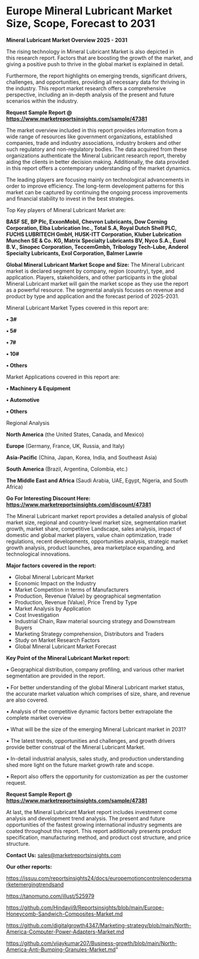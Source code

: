 # Europe Mineral Lubricant Market Size, Scope, Forecast to 2031

<Strong> Mineral Lubricant Market Overview 2025 - 2031</strong>

The rising technology in Mineral Lubricant Market is also depicted in this research report. Factors that are boosting the growth of the market, and giving a positive push to thrive in the global market is explained in detail.

Furthermore, the report highlights on emerging trends, significant drivers, challenges, and opportunities, providing all necessary data for thriving in the industry. This report market research offers a comprehensive perspective, including an in-depth analysis of the present and future scenarios within the industry.

<strong>Request Sample Report @ <a href=https://www.marketreportsinsights.com/sample/47381>https://www.marketreportsinsights.com/sample/47381</a></strong>

The market overview included in this report provides information from a wide range of resources like government organizations, established companies, trade and industry associations, industry brokers and other such regulatory and non-regulatory bodies. The data acquired from these organizations authenticate the Mineral Lubricant research report, thereby aiding the clients in better decision making. Additionally, the data provided in this report offers a contemporary understanding of the market dynamics.

The leading players are focusing mainly on technological advancements in order to improve efficiency. The long-term development patterns for this market can be captured by continuing the ongoing process improvements and financial stability to invest in the best strategies.

Top Key players of Mineral Lubricant Market are:

<strong>BASF SE, BP Plc, ExxonMobil, Chevron Lubricants, Dow Corning Corporation, Elba Lubrication Inc., Total S.A, Royal Dutch Shell PLC, FUCHS LUBRITECH GmbH, HUSK-ITT Corporation, Kluber Lubrication Munchen SE & Co. KG, Matrix Specialty Lubricants BV, Nyco S.A., Eurol B.V., Sinopec Corporation, TeccemGmbh, Tribology Tech-Lube, Anderol Specialty Lubricants, Exol Corporation, Balmer Lawrie</strong>

<strong><b>Global Mineral Lubricant Market Scope and Size:</b></strong>
The Mineral Lubricant market is declared segment by company, region (country), type, and application. Players, stakeholders, and other participants in the global Mineral Lubricant market will gain the market scope as they use the report as a powerful resource. The segmental analysis focuses on revenue and product by type and application and the forecast period of 2025-2031.

Mineral Lubricant Market Types covered in this report are:

<strong>•  3#

•  5#

•  7#

•  10#

•  Others</strong>

Market Applications covered in this report are:

<strong>•  Machinery & Equipment

•  Automotive

•  Others</strong> 

Regional Analysis

<strong>North America</strong> (the United States, Canada, and Mexico)

<strong>Europe</strong> (Germany, France, UK, Russia, and Italy)

<strong>Asia-Pacific</strong> (China, Japan, Korea, India, and Southeast Asia)

<strong>South America</strong> (Brazil, Argentina, Colombia, etc.)

<strong>The Middle East and Africa</strong> (Saudi Arabia, UAE, Egypt, Nigeria, and South Africa)

<strong>Go For Interesting Discount Here: <a href=https://www.marketreportsinsights.com/discount/47381>https://www.marketreportsinsights.com/discount/47381</a></strong>

The Mineral Lubricant market report provides a detailed analysis of global market size, regional and country-level market size, segmentation market growth, market share, competitive Landscape, sales analysis, impact of domestic and global market players, value chain optimization, trade regulations, recent developments, opportunities analysis, strategic market growth analysis, product launches, area marketplace expanding, and technological innovations.

<strong><b>Major factors covered in the report:</b></strong>
<ul>
  <li>Global Mineral Lubricant Market </li>
  <li>Economic Impact on the Industry</li>
  <li>Market Competition in terms of Manufacturers</li>
  <li>Production, Revenue (Value) by geographical segmentation</li>
  <li>Production, Revenue (Value), Price Trend by Type</li>
  <li>Market Analysis by Application</li>
  <li>Cost Investigation</li>
  <li>Industrial Chain, Raw material sourcing strategy and Downstream Buyers</li>
  <li>Marketing Strategy comprehension, Distributors and Traders</li>
  <li>Study on Market Research Factors</li>
  <li>Global Mineral Lubricant Market Forecast</li>
</ul>

<strong><b>Key Point of the Mineral Lubricant Market report:</b></strong>

• Geographical distribution, company profiling, and various other market segmentation are provided in the report.

• For better understanding of the global Mineral Lubricant market status, the accurate market valuation which comprises of size, share, and revenue are also covered.

• Analysis of the competitive dynamic factors better extrapolate the complete market overview

• What will be the size of the emerging Mineral Lubricant market in 2031?

• The latest trends, opportunities and challenges, and growth drivers provide better construal of the Mineral Lubricant Market.

• In-detail industrial analysis, sales study, and production understanding shed more light on the future market growth rate and scope.

• Report also offers the opportunity for customization as per the customer request.

<strong>Request Sample Report @ <a href=https://www.marketreportsinsights.com/sample/47381>https://www.marketreportsinsights.com/sample/47381</a></strong>

At last, the Mineral Lubricant Market report includes investment come analysis and development trend analysis. The present and future opportunities of the fastest growing international industry segments are coated throughout this report. This report additionally presents product specification, manufacturing method, and product cost structure, and price structure.

<strong>Contact Us:</strong>
sales@marketreportsinsights.com

<strong>Our other reports:</strong>

<a href=https://issuu.com/reportsinsights24/docs/europemotioncontrolencodersmarketemergingtrendsand>https://issuu.com/reportsinsights24/docs/europemotioncontrolencodersmarketemergingtrendsand</a>

<a href=https://tanomuno.com/illust/525979>https://tanomuno.com/illust/525979</a>

<a href=https://github.com/Hindavii9/Reportsinsights/blob/main/Europe-Honeycomb-Sandwich-Composites-Market.md>https://github.com/Hindavii9/Reportsinsights/blob/main/Europe-Honeycomb-Sandwich-Composites-Market.md</a>

<a href=https://github.com/digitalgrowth4347/Marketing-strategy/blob/main/North-America-Computer-Power-Adapters-Market.md>https://github.com/digitalgrowth4347/Marketing-strategy/blob/main/North-America-Computer-Power-Adapters-Market.md</a>

<a href=https://github.com/vijaykumar207/Business-growth/blob/main/North-America-Anti-Bumping-Granules-Market.md>https://github.com/vijaykumar207/Business-growth/blob/main/North-America-Anti-Bumping-Granules-Market.md</a>"
